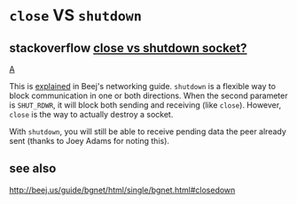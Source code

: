 # `close` VS `shutdown`

## stackoverflow [close vs shutdown socket?](https://stackoverflow.com/questions/4160347/close-vs-shutdown-socket)

[A](https://stackoverflow.com/a/4160356)

This is [explained](https://beej.us/guide/bgnet/html/#close-and-shutdownget-outta-my-face) in Beej's networking guide. `shutdown` is a flexible way to block communication in one or both directions. When the second parameter is `SHUT_RDWR`, it will block both sending and receiving (like `close`). However, `close` is the way to actually destroy a socket.

With `shutdown`, you will still be able to receive pending data the peer already sent (thanks to Joey Adams for noting this).


## see also
http://beej.us/guide/bgnet/html/single/bgnet.html#closedown

